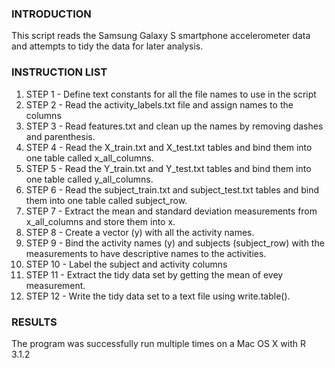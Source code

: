 ### INTRODUCTION

This script reads the Samsung Galaxy S smartphone accelerometer data and attempts
to tidy the data for later analysis.

### INSTRUCTION LIST
1. STEP 1 - Define text constants for all the file names to use in the script
2. STEP 2 - Read the activity_labels.txt file and assign names to the columns
3. STEP 3 - Read features.txt and clean up the names by removing dashes and
            parenthesis.
4. STEP 4 - Read the X_train.txt and X_test.txt tables and bind them into one
            table called x_all_columns.
5. STEP 5 - Read the Y_train.txt and Y_test.txt tables and bind them into one
            table called y_all_columns.
6. STEP 6 - Read the subject_train.txt and subject_test.txt tables and bind them
            into one table called subject_row.
7. STEP 7 - Extract the mean and standard deviation measurements from
            x_all_columns and store them into x.
8. STEP 8 - Create a vector (y) with all the activity names.
9. STEP 9 - Bind the activity names (y) and subjects (subject_row) with the
            measurements to have descriptive names to the activities.
10. STEP 10 - Label the subject and activity columns
11. STEP 11 - Extract the tidy data set by getting the mean of evey measurement.
12. STEP 12 - Write the tidy data set to a text file using write.table().

### RESULTS
The program was successfully run multiple times on a Mac OS X with R 3.1.2

